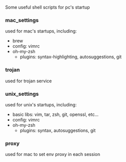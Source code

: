 Some useful shell scripts for pc's startup

### mac_settings 
used for mac's startups, including:
- brew
- config: vimrc
- oh-my-zsh
    - plugins: syntax-highlighting, autosuggestions, git

### trojan
used for trojan service

### unix_settings
used for unix's startups, including:
- basic libs: vim, tar, zsh, git, openssl, etc...
- config: vimrc
- oh-my-zsh
    - plugins: syntax, autosuggestions, git 

### proxy
used for mac to set env proxy in each session

 
